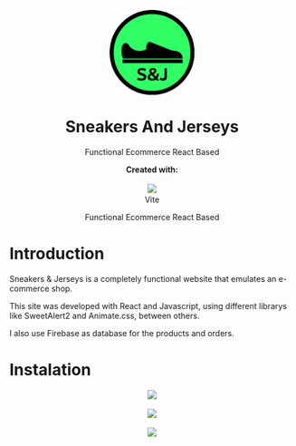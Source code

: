 <p align="center">
  <img src="assets\logo.svg" width=150 align="center">
</p>
  <h1 align="center">Sneakers And Jerseys</h1>
  <p align="center" >Functional Ecommerce React Based</p>
  
  <p align=center>
 <b>Created with:</b><br><br>
  <img src="https://vitejs.dev/logo.svg" height="50px"><br>Vite
</p>
  
  <p align="center" >Functional Ecommerce React Based</p>
  
  # Introduction
  <p align="left">
  Sneakers & Jerseys is a completely functional website that emulates an e-commerce shop.
  </p>
  <p align="left">
  This site was developed with React and Javascript, using different librarys like SweetAlert2 and Animate.css, between others.
  </p>
  <p align="left">
  I also use Firebase as database for the products and orders.
  </p>
  
  # Instalation

<p align="center">
  <img src="https://user-images.githubusercontent.com/91204851/188198475-c9a416bd-9f85-4cd4-b659-64598f9f6e94.png">
</p>






<p align="center">
  <img src="https://user-images.githubusercontent.com/91204851/188198752-0da3af00-f27e-4d87-ad06-4d1283c4af8b.png">
</p>

<p align="center">
  <img src="https://user-images.githubusercontent.com/91204851/188198817-4a778712-8c45-47a5-95b9-34bb8e859db4.png">
</p>


